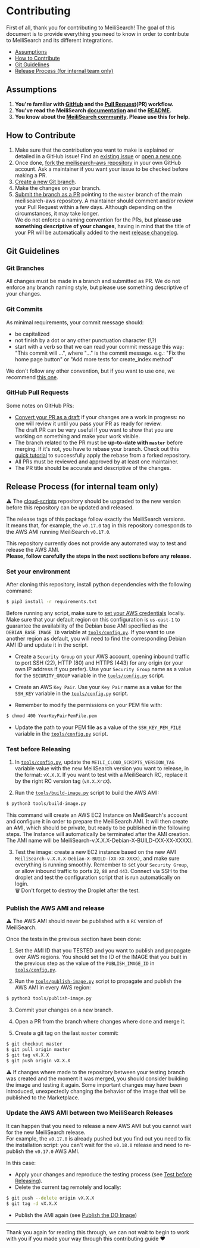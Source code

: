# Contributing

First of all, thank you for contributing to MeiliSearch! The goal of this document is to provide everything you need to know in order to contribute to MeiliSearch and its different integrations.

<!-- MarkdownTOC autolink="true" style="ordered" indent="   " -->

- [Assumptions](#assumptions)
- [How to Contribute](#how-to-contribute)
- [Git Guidelines](#git-guidelines)
- [Release Process (for internal team only)](#release-process-for-internal-team-only)

<!-- /MarkdownTOC -->

## Assumptions

1. **You're familiar with [GitHub](https://github.com) and the [Pull Request](https://help.github.com/en/github/collaborating-with-issues-and-pull-requests/about-pull-requests)(PR) workflow.**
2. **You've read the MeiliSearch [documentation](https://docs.meilisearch.com) and the [README](/README.md).**
3. **You know about the [MeiliSearch community](https://docs.meilisearch.com/resources/contact.html). Please use this for help.**

## How to Contribute

1. Make sure that the contribution you want to make is explained or detailed in a GitHub issue! Find an [existing issue](https://github.com/meilisearch/meilisearch-aws/issues/) or [open a new one](https://github.com/meilisearch/meilisearch-aws/issues/new).
2. Once done, [fork the meilisearch-aws repository](https://help.github.com/en/github/getting-started-with-github/fork-a-repo) in your own GitHub account. Ask a maintainer if you want your issue to be checked before making a PR.
3. [Create a new Git branch](https://help.github.com/en/github/collaborating-with-issues-and-pull-requests/creating-and-deleting-branches-within-your-repository).
4. Make the changes on your branch.
5. [Submit the branch as a PR](https://help.github.com/en/github/collaborating-with-issues-and-pull-requests/creating-a-pull-request-from-a-fork) pointing to the `master` branch of the main meilisearch-aws repository. A maintainer should comment and/or review your Pull Request within a few days. Although depending on the circumstances, it may take longer.<br>
 We do not enforce a naming convention for the PRs, but **please use something descriptive of your changes**, having in mind that the title of your PR will be automatically added to the next [release changelog](https://github.com/meilisearch/meilisearch-aws/releases/).

## Git Guidelines

### Git Branches

All changes must be made in a branch and submitted as PR.
We do not enforce any branch naming style, but please use something descriptive of your changes.

### Git Commits

As minimal requirements, your commit message should:
- be capitalized
- not finish by a dot or any other punctuation character (!,?)
- start with a verb so that we can read your commit message this way: "This commit will ...", where "..." is the commit message.
  e.g.: "Fix the home page button" or "Add more tests for create_index method"

We don't follow any other convention, but if you want to use one, we recommend [this one](https://chris.beams.io/posts/git-commit/).

### GitHub Pull Requests

Some notes on GitHub PRs:

- [Convert your PR as a draft](https://help.github.com/en/github/collaborating-with-issues-and-pull-requests/changing-the-stage-of-a-pull-request) if your changes are a work in progress: no one will review it until you pass your PR as ready for review.<br>
  The draft PR can be very useful if you want to show that you are working on something and make your work visible.
- The branch related to the PR must be **up-to-date with `master`** before merging. If it's not, you have to rebase your branch. Check out this [quick tutorial](https://gist.github.com/curquiza/5f7ce615f85331f083cd467fc4e19398) to successfully apply the rebase from a forked repository.
- All PRs must be reviewed and approved by at least one maintainer.
- The PR title should be accurate and descriptive of the changes.

## Release Process (for internal team only)

⚠️ The [cloud-scripts](https://github.com/meilisearch/cloud-scripts) repository should be upgraded to the new version before this repository can be updated and released.

The release tags of this package follow exactly the MeiliSearch versions.<br>
It means that, for example, the `v0.17.0` tag in this repository corresponds to the AWS AMI running MeiliSearch `v0.17.0`.

This repository currently does not provide any automated way to test and release the AWS AMI.<br>
**Please, follow carefully the steps in the next sections before any release.**

### Set your environment

After cloning this repository, install python dependencies with the following command:

```bash
$ pip3 install -r requirements.txt
```

Before running any script, make sure to [set your AWS credentials](https://boto3.amazonaws.com/v1/documentation/api/latest/guide/configuration.html) locally. Make sure that your default region on this configuration is `us-east-1` to guarantee the availability of the Debian base AMI specified as the `DEBIAN_BASE_IMAGE_ID` variable at [`tools/config.py`](tools/config.py). If you want to use another region as default, you will need to find the corresponding Debian AMI ID and update it in the script.

- Create a `Security Group` on your AWS account, opening inbound traffic to port SSH (22), HTTP (80) and HTTPS (443) for any origin (or your own IP address if you prefer). Use your `Security Group` name as a value for the `SECURITY_GROUP` variable in the [`tools/config.py`](tools/config.py) script.

- Create an AWS `Key Pair`. Use your `Key Pair` name as a value for the `SSH_KEY` variable in the [`tools/config.py`](tools/config.py) script. 

- Remember to modify the permissions on your PEM file with:

```bash
$ chmod 400 YourKeyPairPemFile.pem
```

- Update the path to your PEM file as a value of the `SSH_KEY_PEM_FILE` variable in the [`tools/config.py`](tools/config.py) script. 

### Test before Releasing

1. In [`tools/config.py`](tools/config.py), update the `MEILI_CLOUD_SCRIPTS_VERSION_TAG` variable value with the new MeiliSearch version you want to release, in the format: `vX.X.X`. If you want to test with a MeiliSearch RC, replace it by the right RC version tag (`vX.X.XrcX`).

2. Run the [`tools/build-image.py`](tools/build-image.py) script to build the AWS AMI:

```bash
$ python3 tools/build-image.py
```

This command will create an AWS EC2 Instance on MeiliSearch's account and configure it in order to prepare the MeiliSearch AMI. It will then create an AMI, which should be private, but ready to be published in the following steps. The Instance will automatically be terminated after the AMI creation.<br>
The AMI name will be MeiliSearch-v.X.X.X-Debian-X-BUILD-(XX-XX-XXXX).

3. Test the image: create a new EC2 instance based on the new AMI `MeiliSearch-v.X.X.X-Debian-X-BUILD-(XX-XX-XXXX)`, and make sure everything is running smoothly. Remember to set your `Security Group`, or allow inbound traffic to ports `22`, `80` and `443`. Connect via SSH to the droplet and test the configuration script that is run automatically on login.<br>
🗑 Don't forget to destroy the Droplet after the test.

### Publish the AWS AMI and release

⚠️ The AWS AMI should never be published with a `RC` version of MeiliSearch.

Once the tests in the previous section have been done:

1. Set the AMI ID that you TESTED and you want to publish and propagate over AWS regions. You should set the ID of the IMAGE that you built in the previous step as the value of the `PUBLISH_IMAGE_ID` in [`tools/config.py`](tools/config.py).

2. Run the [`tools/publish-image.py`](tools/publish-image.py) script to propagate and publish the AWS AMI in every AWS region:

```bash
$ python3 tools/publish-image.py
```

3. Commit your changes on a new branch.

4. Open a PR from the branch where changes where done and merge it.

5. Create a git tag on the last `master` commit:

```bash
$ git checkout master
$ git pull origin master
$ git tag vX.X.X
$ git push origin vX.X.X
```

⚠️ If changes where made to the repository between your testing branch was created and the moment it was merged, you should consider building the image and testing it again. Some important changes may have been introduced, unexpectedly changing the behavior of the image that will be published to the Marketplace.

### Update the AWS AMI between two MeiliSearch Releases

It can happen that you need to release a new AWS AMI but you cannot wait for the new MeiliSearch release.<br>
For example, the `v0.17.0` is already pushed but you find out you need to fix the installation script: you can't wait for the `v0.18.0` release and need to re-publish the `v0.17.0` AWS AMI.

In this case:

- Apply your changes and reproduce the testing process (see [Test before Releasing](#test-before-releasing)).
- Delete the current tag remotely and locally:

```bash
$ git push --delete origin vX.X.X
$ git tag -d vX.X.X
```

- Publish the AMI again (see [Publish the DO Image](#publish-the-aws-ami-and-release))

<hr>

Thank you again for reading this through, we can not wait to begin to work with you if you made your way through this contributing guide ❤️
